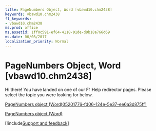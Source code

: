 ```yaml
---
title: PageNumbers Object, Word [vbawd10.chm2438]
keywords: vbawd10.chm2438
f1_keywords:
- vbawd10.chm2438
ms.prod: office
ms.assetid: 1ff0c591-ef64-4118-91de-d9b18a766d69
ms.date: 06/08/2017
localization_priority: Normal
---
```



# PageNumbers Object, Word [vbawd10.chm2438]

Hi there! You have landed on one of our F1 Help redirector pages. Please select the topic you were looking for below.

[PageNumbers object (Word)05201776-fd06-124e-5e37-ee6a3d875ff1](https://msdn.microsoft.com/library/05201776-fd06-124e-5e37-ee6a3d875ff1%28Office.15%29.aspx)

[PageNumbers object (Word)](https://msdn.microsoft.com/library/9090f96e-d898-ace6-35fa-f6e59c527ea2%28Office.15%29.aspx)

[!include[Support and feedback](~/includes/feedback-boilerplate.md)]